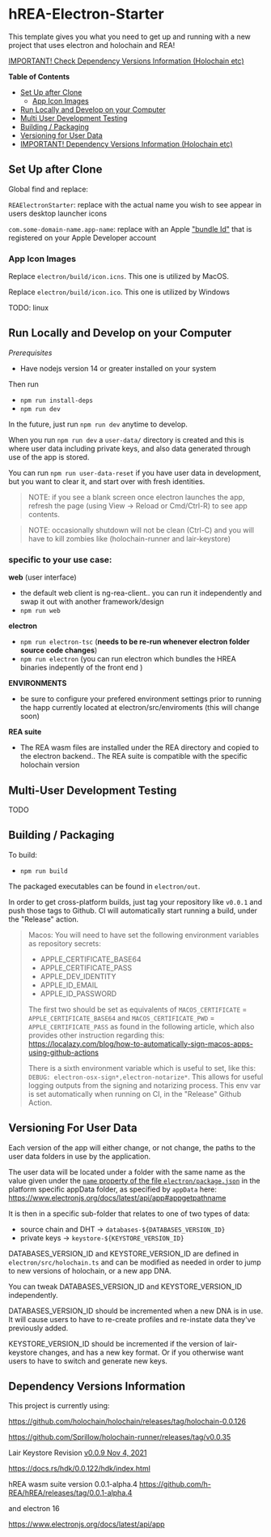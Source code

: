 # hREA-Electron-Starter

This template gives you what you need to get up and running with a new project that uses electron and holochain and REA!

[IMPORTANT! Check Dependency Versions Information (Holochain etc)](#dependency-versions-information)

__Table of Contents__
- [Set Up after Clone](#set-up-after-clone)
  - [App Icon Images](#app-icon-images)
- [Run Locally and Develop on your Computer](#run-locally-and-develop-on-your-computer)
- [Multi User Development Testing](#multi-user-development-testing)
- [Building / Packaging](#building--packaging)
- [Versioning for User Data](#versioning-for-user-data)
- [IMPORTANT! Dependency Versions Information (Holochain etc)](#dependency-versions-information)

## Set Up after Clone

Global find and replace:

`REAElectronStarter`: replace with the actual name you wish to see appear in users desktop launcher icons

`com.some-domain-name.app-name`: replace with an Apple ["bundle Id"](https://developer.apple.com/documentation/appstoreconnectapi/bundle_ids) that is registered on your Apple Developer account

### App Icon Images

Replace `electron/build/icon.icns`. This one is utilized by MacOS.

Replace `electron/build/icon.ico`. This one is utilized by Windows

TODO: linux

## Run Locally and Develop on your Computer

_Prerequisites_

- Have nodejs version 14 or greater installed on your system

Then run

- `npm run install-deps`
- `npm run dev`

In the future, just run `npm run dev` anytime to develop.

When you run `npm run dev` a `user-data/` directory is created and this is where user data including private keys, and also data generated through use of the app is stored.

You can run `npm run user-data-reset` if you have user data in development, but you want to clear it, and start over with fresh identities.

> NOTE: if you see a blank screen once electron launches the app, refresh the page (using View -> Reload or Cmd/Ctrl-R) to see app contents.

> NOTE: occasionally shutdown will not be clean (Ctrl-C) and you will have to kill zombies like (holochain-runner and lair-keystore)


### specific to your use case:

**web** (user interface)

- the default web client is ng-rea-client.. you can run it independently and swap it out with another framework/design  
- `npm run web`

**electron**

- `npm run electron-tsc` (**needs to be re-run whenever electron folder source code changes**)
- `npm run electron` (you can run electron which bundles the HREA binaries indepently of the front end )

**ENVIRONMENTS**

- be sure to configure your prefered environment settings prior to running the happ currently located at electron/src/enviroments (this will change soon) 

**REA suite**

- The REA wasm files are installed under the REA directory and copied to the electron backend.. The REA suite is compatible with the specific holochain version 


## Multi-User Development Testing
TODO


## Building / Packaging

To build:

- `npm run build`

The packaged executables can be found in `electron/out`.

In order to get cross-platform builds, just tag your repository like `v0.0.1` and push those tags to Github. CI will automatically start running a build, under the "Release" action.

> Macos: You will need to have set the following environment variables as repository secrets:
> - APPLE_CERTIFICATE_BASE64
> - APPLE_CERTIFICATE_PASS
> - APPLE_DEV_IDENTITY
> - APPLE_ID_EMAIL
> - APPLE_ID_PASSWORD
> 
> The first two should be set as equivalents of `MACOS_CERTIFICATE` = `APPLE_CERTIFICATE_BASE64` and `MACOS_CERTIFICATE_PWD` = `APPLE_CERTIFICATE_PASS` as found in the following article, which also provides other instruction regarding this: https://localazy.com/blog/how-to-automatically-sign-macos-apps-using-github-actions
>
> There is a sixth environment variable which is useful to set, like this: `DEBUG: electron-osx-sign*,electron-notarize*`. This allows for useful logging outputs from the signing and notarizing process. This env var is set automatically when running on CI, in the "Release" Github Action.


## Versioning For User Data

Each version of the app will either change, or not change, the paths to the user data folders in use by the application. 

The user data will be located under a folder with the same name as the value given under the [`name` property of the file `electron/package.json`](./electron/package.json#L2) in the platform specific appData folder, as specified by `appData` here: https://www.electronjs.org/docs/latest/api/app#appgetpathname

It is then in a specific sub-folder that relates to one of two types of data: 
- source chain and DHT -> `databases-${DATABASES_VERSION_ID}`
- private keys -> `keystore-${KEYSTORE_VERSION_ID}`

DATABASES_VERSION_ID and KEYSTORE_VERSION_ID are defined in `electron/src/holochain.ts` and can be modified as needed in order to jump to new versions of holochain, or a new app DNA.

You can tweak DATABASES_VERSION_ID and KEYSTORE_VERSION_ID independently. 

DATABASES_VERSION_ID should be incremented when a new DNA is in use. It will cause users to have to re-create profiles and re-instate data they've previously added.

KEYSTORE_VERSION_ID should be incremented if the version of lair-keystore changes, and has a new key format. Or if you otherwise want users to have to switch and generate new keys.


## Dependency Versions Information

This project is currently using:

https://github.com/holochain/holochain/releases/tag/holochain-0.0.126

https://github.com/Sprillow/holochain-runner/releases/tag/v0.0.35

Lair Keystore Revision [v0.0.9 Nov 4, 2021](https://github.com/holochain/lair/releases/tag/v0.0.9)

https://docs.rs/hdk/0.0.122/hdk/index.html

hREA wasm suite version 0.0.1-alpha.4
https://github.com/h-REA/hREA/releases/tag/0.0.1-alpha.4  

and electron 16

https://www.electronjs.org/docs/latest/api/app


